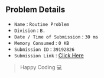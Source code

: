 ## Problem Details 
 
- `Name`                      : `Routine Problem`
- `Division`                  : `B.`
- `Date / Time of Submission` : `30 ms`
- `Memory Consumed`           : `0 KB`
- `Submission ID`             : `39192826`
- `Submission Link`           : [Click Here](http://codeforces.com/contest/337/submission/39192826)

> Happy Coding   :computer: